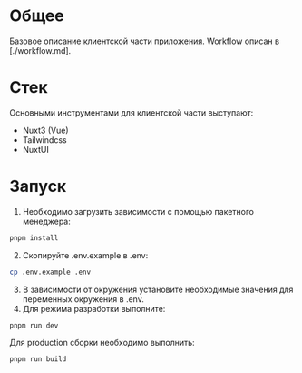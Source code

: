 # Общее 
Базовое описание клиентской части приложения. Workflow описан в [./workflow.md].

# Стек
Основными инструментами для клиентской части выступают:
- Nuxt3 (Vue)
- Tailwindcss
- NuxtUI

# Запуск
1. Необходимо загрузить зависимости с помощью пакетного менеджера:
```bash
pnpm install
```
2. Скопируйте .env.example в .env:
```bash
cp .env.example .env
```
3. В зависимости от окружения установите необходимые значения для переменных окружения в .env.
4. Для режима разработки выполните:
```bash
pnpm run dev
```
Для production сборки необходимо выполнить:
```bash
pnpm run build
```
